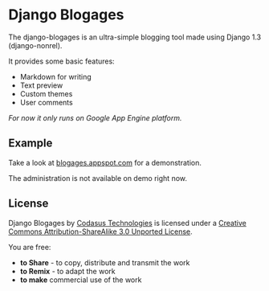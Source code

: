 Django Blogages
================

The django-blogages is an ultra-simple blogging tool made using Django 1.3 (django-nonrel).

It provides some basic features:

* Markdown for writing
* Text preview
* Custom themes
* User comments

_For now it only runs on Google App Engine platform._

Example
-------

Take a look at [blogages.appspot.com](http://blogages.appspot.com) for a demonstration.

The administration is not available on demo right now.

License
-------

Django Blogages by [Codasus Technologies](http://codasus.com) is licensed under a [Creative Commons Attribution-ShareAlike 3.0 Unported License](http://creativecommons.org/licenses/by-sa/3.0/).

You are free:

* **to Share** - to copy, distribute and transmit the work
* **to Remix** - to adapt the work
* **to make** commercial use of the work

